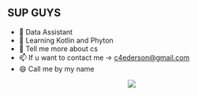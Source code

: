 ## SUP GUYS

- 🔭 Data Assistant
- 🌱 Learning Kotlin and Phyton
- 💬 Tell me more about cs
- 📫 If u want to contact me -> c4ederson@gmail.com
- 😄 Call me by my name


<p align="center" width="100%"><img src="https://media4.giphy.com/media/v1.Y2lkPTc5MGI3NjExdG93b2UxYnRuam9nM2xuZWdtdzQ0Y3R5bWI5N3Z6aWk2MG01NGk3ZyZlcD12MV9pbnRlcm5hbF9naWZfYnlfaWQmY3Q9Zw/6WdI8PHO1R6rTpy4ET/giphy.gif" /></p>

<!--
**edersoncaldato/edersoncaldato** is a ✨ _special_ ✨ repository because its `README.md` (this file) appears on your GitHub profile.

Here are some ideas to get you started:

-->
